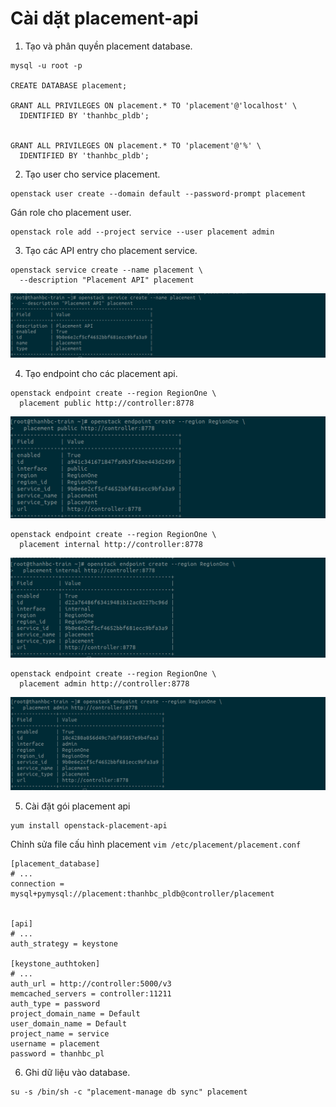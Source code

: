 # Cài dặt placement-api 

1. Tạo và phân quyền placement database.

```
mysql -u root -p

CREATE DATABASE placement;

GRANT ALL PRIVILEGES ON placement.* TO 'placement'@'localhost' \
  IDENTIFIED BY 'thanhbc_pldb';


GRANT ALL PRIVILEGES ON placement.* TO 'placement'@'%' \
  IDENTIFIED BY 'thanhbc_pldb';

```
2. Tạo user cho service placement.

```
openstack user create --domain default --password-prompt placement
```
Gán role cho placement user.
```
openstack role add --project service --user placement admin
```
3. Tạo các API entry cho placement service.
```
openstack service create --name placement \
  --description "Placement API" placement
```

![](gl-img/api-service.png)

4. Tạo endpoint cho các placement api.
```
openstack endpoint create --region RegionOne \
  placement public http://controller:8778
```

![](gl-img/pl-endpoint-1.png)
```
openstack endpoint create --region RegionOne \
  placement internal http://controller:8778
```

![](gl-img/pl-endpoint-2.png)
```
openstack endpoint create --region RegionOne \
  placement admin http://controller:8778
```

![](gl-img/pl-endpoint-3.png)


5. Cài đặt gói placement api
```
yum install openstack-placement-api
```
Chỉnh sửa file cấu hình placement `vim /etc/placement/placement.conf`
```
[placement_database]
# ...
connection = mysql+pymysql://placement:thanhbc_pldb@controller/placement


[api]
# ...
auth_strategy = keystone

[keystone_authtoken]
# ...
auth_url = http://controller:5000/v3
memcached_servers = controller:11211
auth_type = password
project_domain_name = Default
user_domain_name = Default
project_name = service
username = placement
password = thanhbc_pl
```

6. Ghi dữ liệu vào database.
```
su -s /bin/sh -c "placement-manage db sync" placement
```
